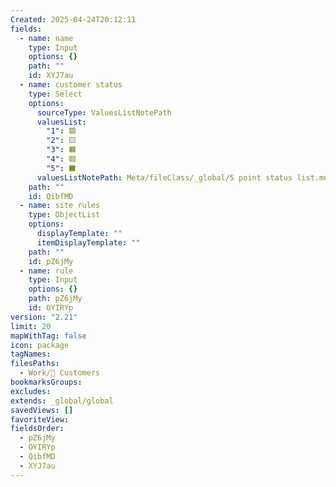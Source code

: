 ```yaml
---
Created: 2025-04-24T20:12:11
fields:
  - name: name
    type: Input
    options: {}
    path: ""
    id: XYJ7au
  - name: customer status
    type: Select
    options:
      sourceType: ValuesListNotePath
      valuesList:
        "1": 🟩
        "2": 🟨
        "3": 🟧
        "4": 🟥
        "5": ⬛️
      valuesListNotePath: Meta/fileClass/_global/5 point status list.md
    path: ""
    id: QibfMD
  - name: site rules
    type: ObjectList
    options:
      displayTemplate: ""
      itemDisplayTemplate: ""
    path: ""
    id: pZ6jMy
  - name: rule
    type: Input
    options: {}
    path: pZ6jMy
    id: OYIRYp
version: "2.21"
limit: 20
mapWithTag: false
icon: package
tagNames: 
filesPaths:
  - Work/🏢 Customers
bookmarksGroups: 
excludes: 
extends: _global/global
savedViews: []
favoriteView: 
fieldsOrder:
  - pZ6jMy
  - OYIRYp
  - QibfMD
  - XYJ7au
---
```

